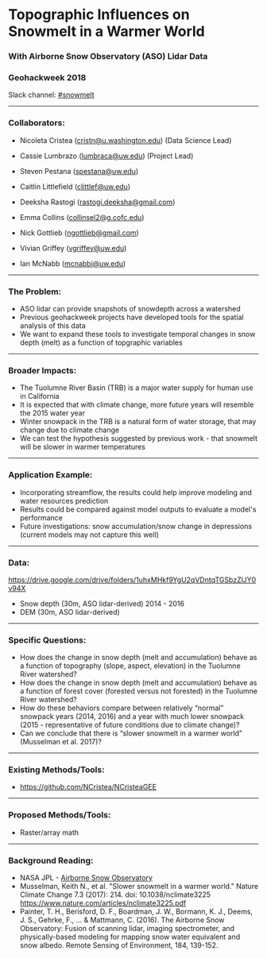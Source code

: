 # Topographic Influences on Snowmelt in a Warmer World 
### With Airborne Snow Observatory (ASO) Lidar Data
### Geohackweek 2018

Slack channel: [#snowmelt](https://geohackweek2018.slack.com/messages/CCQT0KTHC)

---

### Collaborators:
* Nicoleta Cristea (cristn@u.washington.edu) (Data Science Lead)

* Cassie Lumbrazo (lumbraca@uw.edu) (Project Lead)
* Steven Pestana (spestana@uw.edu)
* Caitlin Littlefield (clittlef@uw.edu)
* Deeksha Rastogi (rastogi.deeksha@gmail.com)
* Emma Collins (collinsel2@g.cofc.edu)
* Nick Gottlieb (ngottlieb@gmail.com)
* Vivian Griffey (vgriffey@uw.edu)
* Ian McNabb (mcnabbi@uw.edu)

---

### The Problem:
* ASO lidar can provide snapshots of snowdepth across a watershed
* Previous geohackweek projects have developed tools for the spatial analysis of this data
* We want to expand these tools to investigate temporal changes in snow depth (melt) as a function of topgraphic variables

---

### Broader Impacts: 
* The Tuolumne River Basin (TRB) is a major water supply for human use in California
* It is expected that with climate change, more future years will resemble the 2015 water year 
* Winter snowpack in the TRB is a natural form of water storage, that may change due to climate change
* We can test the hypothesis suggested by previous work - that snowmelt will be slower in warmer temperatures


---

### Application Example:
* Incorporating streamflow, the results could help improve modeling and water resources prediction
* Results could be compared against model outputs to evaluate a model's performance
* Future investigations: snow accumulation/snow change in depressions (current models may not capture this well)

---

### Data:
https://drive.google.com/drive/folders/1uhxMHkf9YgU2qVDntqTGSbzZlJY0v94X
* Snow depth (30m, ASO lidar-derived) 2014 - 2016
* DEM (30m, ASO lidar-derived)

---

### Specific Questions:
* How does the change in snow depth (melt and accumulation) behave as a function of topography (slope, aspect, elevation) in the Tuolumne River watershed?
* How does the change in snow depth (melt and accumulation) behave as a function of forest cover (forested versus not forested) in the Tuolumne River watershed?
* How do these behaviors compare between relatively “normal” snowpack years (2014, 2016) and a year with much lower snowpack (2015 - representative of future conditions due to climate change)? 
* Can we conclude that there is “slower snowmelt in a warmer world” (Musselman et al. 2017)?

---

### Existing Methods/Tools:
* https://github.com/NCristea/NCristeaGEE 

---

### Proposed Methods/Tools:
* Raster/array math

---

### Background Reading:
* NASA JPL - [Airborne Snow Observatory](https://aso.jpl.nasa.gov/)
* Musselman, Keith N., et al. "Slower snowmelt in a warmer world." Nature Climate Change 7.3 (2017): 214. doi: 10.1038/nclimate3225  https://www.nature.com/articles/nclimate3225.pdf 
* Painter, T. H., Berisford, D. F., Boardman, J. W., Bormann, K. J., Deems, J. S., Gehrke, F., ... & Mattmann, C. (2016). The Airborne Snow Observatory: Fusion of scanning lidar, imaging spectrometer, and physically-based modeling for mapping snow water equivalent and snow albedo. Remote Sensing of Environment, 184, 139-152.
